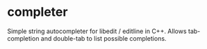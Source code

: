 # completer
Simple string autocompleter for libedit / editline in C++. Allows tab-completion and double-tab to list possible completions.
